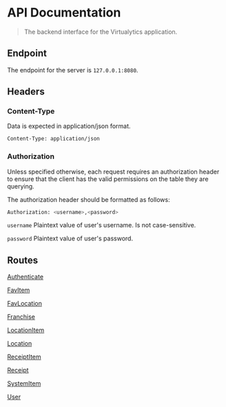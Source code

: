 # API Documentation

> The backend interface for the Virtualytics application.

## Endpoint

The endpoint for the server is `127.0.0.1:8080`.

## Headers

### Content-Type

Data is expected in application/json format.

```sh
Content-Type: application/json
```

### Authorization

Unless specified otherwise, each request requires an authorization header to ensure that the client has the valid permissions on the table they are querying.

The authorization header should be formatted as follows:

```sh
Authorization: <username>,<password>
```

`username` Plaintext value of user's username. Is not case-sensitive.

`password` Plaintext value of user's password.

## Routes

[Authenticate](./authenticate/README.md)

[FavItem](./favItems/README.md)

[FavLocation](./favLocation/README.md)

[Franchise](./franchises/README.md)

[LocationItem](./locationItems/README.md)

[Location](./locations/README.md)

[ReceiptItem](./receiptItems/README.md)

[Receipt](./receipts/README.md)

[SystemItem](./systemItems/README.md)

[User](./users/README.md)